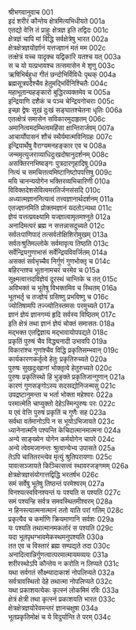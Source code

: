 श्रीभगवानुवाच	001  
इदं शरीरं कौन्तेय क्षेत्रमित्यभिधीयते	001a  
एतद्यो वेत्ति तं प्राहुः क्षेत्रज्ञ इति तद्विदः	001c  
क्षेत्रज्ञं चापि मां विद्धि सर्वक्षेत्रेषु भारत	002a  
क्षेत्रक्षेत्रज्ञयोर्ज्ञानं यत्तज्ज्ञानं मतं मम	002c  
तत्क्षेत्रं यच्च यादृक्च यद्विकारि यतश्च यत्	003a  
स च यो यत्प्रभावश्च तत्समासेन मे शृणु	003c  
ऋषिभिर्बहुधा गीतं छन्दोभिर्विविधैः पृथक्	004a  
ब्रह्मसूत्रपदैश्चैव हेतुमद्भिर्विनिश्चितैः	004c  
महाभूतान्यहङ्कारो बुद्धिरव्यक्तमेव च	005a  
इन्द्रियाणि दशैकं च पञ्च चेन्द्रियगोचराः	005c  
इच्छा द्वेषः सुखं दुःखं सङ्घातश्चेतना धृतिः	006a  
एतत्क्षेत्रं समासेन सविकारमुदाहृतम्	006c  
अमानित्वमदम्भित्वमहिंसा क्षान्तिरार्जवम्	007a  
आचार्योपासनं शौचं स्थैर्यमात्मविनिग्रहः	007c  
इन्द्रियार्थेषु वैराग्यमनहङ्कार एव च	008a  
जन्ममृत्युजराव्याधिदुःखदोषानुदर्शनम्	008c  
असक्तिरनभिष्वङ्गः पुत्रदारगृहादिषु	009a  
नित्यं च समचित्तत्वमिष्टानिष्टोपपत्तिषु	009c  
मयि चानन्ययोगेन भक्तिरव्यभिचारिणी	010a  
विविक्तदेशसेवित्वमरतिर्जनसंसदि	010c  
अध्यात्मज्ञाननित्यत्वं तत्त्वज्ञानार्थदर्शनम्	011a  
एतज्ज्ञानमिति प्रोक्तमज्ञानं यदतोऽन्यथा	011c  
ज्ञेयं यत्तत्प्रवक्ष्यामि यज्ज्ञात्वामृतमश्नुते	012a  
अनादिमत्परं ब्रह्म न सत्तन्नासदुच्यते	012c  
सर्वतःपाणिपादं तत्सर्वतोक्षिशिरोमुखम्	013a  
सर्वतःश्रुतिमल्लोके सर्वमावृत्य तिष्ठति	013c  
सर्वेन्द्रियगुणाभासं सर्वेन्द्रियविवर्जितम्	014a  
असक्तं सर्वभृच्चैव निर्गुणं गुणभोक्तृ च	014c  
बहिरन्तश्च भूतानामचरं चरमेव च	015a  
सूक्ष्मत्वात्तदविज्ञेयं दूरस्थं चान्तिके च तत्	015c  
अविभक्तं च भूतेषु विभक्तमिव च स्थितम्	016a  
भूतभर्तृ च तज्ज्ञेयं ग्रसिष्णु प्रभविष्णु च	016c  
ज्योतिषामपि तज्ज्योतिस्तमसः परमुच्यते	017a  
ज्ञानं ज्ञेयं ज्ञानगम्यं हृदि सर्वस्य विष्ठितम्	017c  
इति क्षेत्रं तथा ज्ञानं ज्ञेयं चोक्तं समासतः	018a  
मद्भक्त एतद्विज्ञाय मद्भावायोपपद्यते	018c  
प्रकृतिं पुरुषं चैव विद्ध्यनादी उभावपि	019a  
विकारांश्च गुणांश्चैव विद्धि प्रकृतिसम्भवान्	019c  
कार्यकारणकर्तृत्वे हेतुः प्रकृतिरुच्यते	020a  
पुरुषः सुखदुःखानां भोक्तृत्वे हेतुरुच्यते	020c  
पुरुषः प्रकृतिस्थो हि भुङ्क्ते प्रकृतिजान्गुणान्	021a  
कारणं गुणसङ्गोऽस्य सदसद्योनिजन्मसु	021c  
उपद्रष्टानुमन्ता च भर्ता भोक्ता महेश्वरः	022a  
परमात्मेति चाप्युक्तो देहेऽस्मिन्पुरुषः परः	022c  
य एवं वेत्ति पुरुषं प्रकृतिं च गुणैः सह	023a  
सर्वथा वर्तमानोऽपि न स भूयोऽभिजायते	023c  
ध्यानेनात्मनि पश्यन्ति केचिदात्मानमात्मना	024a  
अन्ये साङ्ख्येन योगेन कर्मयोगेन चापरे	024c  
अन्ये त्वेवमजानन्तः श्रुत्वान्येभ्य उपासते	025a  
तेऽपि चातितरन्त्येव मृत्युं श्रुतिपरायणाः	025c  
यावत्सञ्जायते किञ्चित्सत्त्वं स्थावरजङ्गमम्	026a  
क्षेत्रक्षेत्रज्ञसंयोगात्तद्विद्धि भरतर्षभ	026c  
समं सर्वेषु भूतेषु तिष्ठन्तं परमेश्वरम्	027a  
विनश्यत्स्वविनश्यन्तं यः पश्यति स पश्यति	027c  
समं पश्यन्हि सर्वत्र समवस्थितमीश्वरम्	028a  
न हिनस्त्यात्मनात्मानं ततो याति परां गतिम्	028c  
प्रकृत्यैव च कर्माणि क्रियमाणानि सर्वशः	029a  
यः पश्यति तथात्मानमकर्तारं स पश्यति	029c  
यदा भूतपृथग्भावमेकस्थमनुपश्यति	030a  
तत एव च विस्तारं ब्रह्म सम्पद्यते तदा	030c  
अनादित्वान्निर्गुणत्वात्परमात्मायमव्ययः	031a  
शरीरस्थोऽपि कौन्तेय न करोति न लिप्यते	031c  
यथा सर्वगतं सौक्ष्म्यादाकाशं नोपलिप्यते	032a  
सर्वत्रावस्थितो देहे तथात्मा नोपलिप्यते	032c  
यथा प्रकाशयत्येकः कृत्स्नं लोकमिमं रविः	033a  
क्षेत्रं क्षेत्री तथा कृत्स्नं प्रकाशयति भारत	033c  
क्षेत्रक्षेत्रज्ञयोरेवमन्तरं ज्ञानचक्षुषा	034a  
भूतप्रकृतिमोक्षं च ये विदुर्यान्ति ते परम्	034c  
